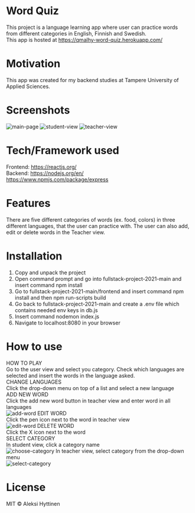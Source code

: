 # Word Quiz
This project is a language learning app where user can practice words  
from different categories in English, Finnish and Swedish.  
This app is hosted at https://qmalhy-word-quiz.herokuapp.com/

# Motivation
This app was created for my backend studies at Tampere University of Applied Sciences.

# Screenshots
![main-page](https://github.com/aleksihyttinen/fullstack-project-2021/tree/main/screenshots/main-page.png?raw=true)
![student-view](https://github.com/aleksihyttinen/fullstack-project-2021/tree/main/screenshots/student-view.png?raw=true)
![teacher-view](https://github.com/aleksihyttinen/fullstack-project-2021/tree/main/screenshots/teacher-view.png?raw=true)

# Tech/Framework used
Frontend: https://reactjs.org/  
Backend: https://nodejs.org/en/  
         https://www.npmjs.com/package/express

# Features
There are five different categories of words (ex. food, colors) 
in three different languages, that the user can practice with.
The user can also add, edit or delete words in the Teacher view.

# Installation
1. Copy and unpack the project
2. Open command prompt and go into fullstack-project-2021-main and insert command npm install
3. Go to fullstack-project-2021-main/frontend and insert command npm install and then npm run-scripts build
4. Go back to fullstack-project-2021-main and create a .env file which contains needed env keys in db.js
5. Insert command nodemon index.js
6. Navigate to localhost:8080 in your browser

# How to use
HOW TO PLAY  
Go to the user view and select you category. Check which languages are selected and insert the words in the language asked.  
CHANGE LANGUAGES  
Click the drop-down menu on top of a list and select a new language  
ADD NEW WORD  
Click the add new word button in teacher view and enter word in all languages  
![add-word](https://github.com/aleksihyttinen/fullstack-project-2021/tree/main/screenshots/add-word.png?raw=true)
EDIT WORD  
Click the pen icon next to the word in teacher view  
![edit-word](https://github.com/aleksihyttinen/fullstack-project-2021/tree/main/screenshots/edit-word.png?raw=true)
DELETE WORD  
Click the X icon next to the word  
SELECT CATEGORY  
In student view, click a category name  
![choose-category](https://github.com/aleksihyttinen/fullstack-project-2021/tree/main/screenshots/choose-category.png?raw=true)
In teacher view, select category from the drop-down menu  
![select-category](https://github.com/aleksihyttinen/fullstack-project-2021/tree/main/screenshots/select-category.png?raw=true)


# License
MIT © Aleksi Hyttinen
